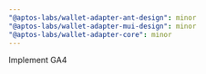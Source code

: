 ```yaml
---
"@aptos-labs/wallet-adapter-ant-design": minor
"@aptos-labs/wallet-adapter-mui-design": minor
"@aptos-labs/wallet-adapter-core": minor
---
```


Implement GA4
